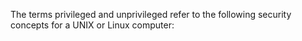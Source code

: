 <Token xmlns:xlink="http://www.w3.org/1999/xlink">The terms privileged and unprivileged refer to the following security concepts for a UNIX or Linux computer:</Token>